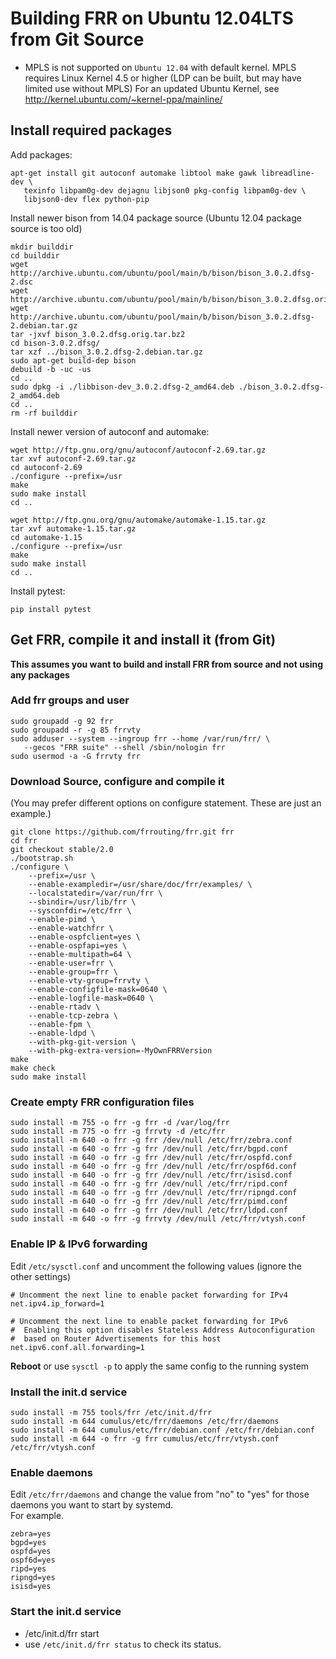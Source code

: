 Building FRR on Ubuntu 12.04LTS from Git Source
===============================================

- MPLS is not supported on `Ubuntu 12.04` with default kernel. MPLS requires 
  Linux Kernel 4.5 or higher (LDP can be built, but may have limited use 
  without MPLS)
  For an updated Ubuntu Kernel, see http://kernel.ubuntu.com/~kernel-ppa/mainline/

Install required packages
-------------------------

Add packages:

    apt-get install git autoconf automake libtool make gawk libreadline-dev \
       texinfo libpam0g-dev dejagnu libjson0 pkg-config libpam0g-dev \
       libjson0-dev flex python-pip

Install newer bison from 14.04 package source (Ubuntu 12.04 package source
is too old)

    mkdir builddir
    cd builddir
    wget http://archive.ubuntu.com/ubuntu/pool/main/b/bison/bison_3.0.2.dfsg-2.dsc
    wget http://archive.ubuntu.com/ubuntu/pool/main/b/bison/bison_3.0.2.dfsg.orig.tar.bz2
    wget http://archive.ubuntu.com/ubuntu/pool/main/b/bison/bison_3.0.2.dfsg-2.debian.tar.gz
    tar -jxvf bison_3.0.2.dfsg.orig.tar.bz2 
    cd bison-3.0.2.dfsg/
    tar xzf ../bison_3.0.2.dfsg-2.debian.tar.gz 
    sudo apt-get build-dep bison
    debuild -b -uc -us
    cd ..
    sudo dpkg -i ./libbison-dev_3.0.2.dfsg-2_amd64.deb ./bison_3.0.2.dfsg-2_amd64.deb 
    cd ..
    rm -rf builddir

Install newer version of autoconf and automake:

    wget http://ftp.gnu.org/gnu/autoconf/autoconf-2.69.tar.gz
    tar xvf autoconf-2.69.tar.gz
    cd autoconf-2.69
    ./configure --prefix=/usr
    make
    sudo make install
    cd ..
    
    wget http://ftp.gnu.org/gnu/automake/automake-1.15.tar.gz
    tar xvf automake-1.15.tar.gz
    cd automake-1.15
    ./configure --prefix=/usr
    make
    sudo make install
    cd ..

Install pytest:

    pip install pytest

Get FRR, compile it and install it (from Git)
---------------------------------------------

**This assumes you want to build and install FRR from source and not using
any packages**

### Add frr groups and user

    sudo groupadd -g 92 frr
    sudo groupadd -r -g 85 frrvty
    sudo adduser --system --ingroup frr --home /var/run/frr/ \
       --gecos "FRR suite" --shell /sbin/nologin frr
    sudo usermod -a -G frrvty frr

### Download Source, configure and compile it
(You may prefer different options on configure statement. These are just
an example.)

    git clone https://github.com/frrouting/frr.git frr
    cd frr
    git checkout stable/2.0
    ./bootstrap.sh
    ./configure \
        --prefix=/usr \
        --enable-exampledir=/usr/share/doc/frr/examples/ \
        --localstatedir=/var/run/frr \
        --sbindir=/usr/lib/frr \
        --sysconfdir=/etc/frr \
        --enable-pimd \
        --enable-watchfrr \
        --enable-ospfclient=yes \
        --enable-ospfapi=yes \
        --enable-multipath=64 \
        --enable-user=frr \
        --enable-group=frr \
        --enable-vty-group=frrvty \
        --enable-configfile-mask=0640 \
        --enable-logfile-mask=0640 \
        --enable-rtadv \
        --enable-tcp-zebra \
        --enable-fpm \
        --enable-ldpd \
        --with-pkg-git-version \
        --with-pkg-extra-version=-MyOwnFRRVersion   
    make
    make check
    sudo make install

### Create empty FRR configuration files

    sudo install -m 755 -o frr -g frr -d /var/log/frr
    sudo install -m 775 -o frr -g frrvty -d /etc/frr
    sudo install -m 640 -o frr -g frr /dev/null /etc/frr/zebra.conf
    sudo install -m 640 -o frr -g frr /dev/null /etc/frr/bgpd.conf
    sudo install -m 640 -o frr -g frr /dev/null /etc/frr/ospfd.conf
    sudo install -m 640 -o frr -g frr /dev/null /etc/frr/ospf6d.conf
    sudo install -m 640 -o frr -g frr /dev/null /etc/frr/isisd.conf
    sudo install -m 640 -o frr -g frr /dev/null /etc/frr/ripd.conf
    sudo install -m 640 -o frr -g frr /dev/null /etc/frr/ripngd.conf
    sudo install -m 640 -o frr -g frr /dev/null /etc/frr/pimd.conf
    sudo install -m 640 -o frr -g frr /dev/null /etc/frr/ldpd.conf
    sudo install -m 640 -o frr -g frrvty /dev/null /etc/frr/vtysh.conf

### Enable IP & IPv6 forwarding

Edit `/etc/sysctl.conf` and uncomment the following values (ignore the 
other settings)

    # Uncomment the next line to enable packet forwarding for IPv4
    net.ipv4.ip_forward=1

    # Uncomment the next line to enable packet forwarding for IPv6
    #  Enabling this option disables Stateless Address Autoconfiguration
    #  based on Router Advertisements for this host
    net.ipv6.conf.all.forwarding=1

**Reboot** or use `sysctl -p` to apply the same config to the running system

### Install the init.d service

    sudo install -m 755 tools/frr /etc/init.d/frr  
    sudo install -m 644 cumulus/etc/frr/daemons /etc/frr/daemons    
    sudo install -m 644 cumulus/etc/frr/debian.conf /etc/frr/debian.conf    
    sudo install -m 644 -o frr -g frr cumulus/etc/frr/vtysh.conf /etc/frr/vtysh.conf 
    
### Enable daemons 
Edit `/etc/frr/daemons` and change the value from "no" to "yes" for those daemons you want to start by systemd.  
For example.

    zebra=yes  
    bgpd=yes  
    ospfd=yes  
    ospf6d=yes  
    ripd=yes  
    ripngd=yes  
    isisd=yes 
    
### Start the init.d service
- /etc/init.d/frr start
- use `/etc/init.d/frr status` to check its status.
